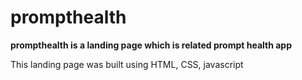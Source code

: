 # prompthealth

**prompthealth is a landing page which is related prompt health app**

This landing page was built using HTML, CSS, javascript
